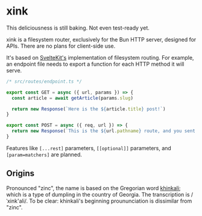 # xink

This deliciousness is still baking. Not even test-ready yet.

xink is a filesystem router, exclusively for the Bun HTTP server, designed for APIs. There are no plans for client-side use.

It's based on [SvelteKit's](https://kit.svelte.dev/docs/routing#server) implementation of filesystem routing. For example, an endpoint file needs to export a function for each HTTP method it will serve.

```js
/* src/routes/endpoint.ts */

export const GET = async ({ url, params }) => {
  const article = await getArticle(params.slug)

  return new Response(`Here is the ${article.title} post!`)
}

export const POST = async ({ req, url }) => {
  return new Response(`This is the ${url.pathname} route, and you sent ${await req.json()}`)
}
```

Features like `[...rest]` parameters, `[[optional]]` parameters, and `[param=matchers]` are planned.

## Origins
Pronounced "zinc", the name is based on the Gregorian word [khinkali](https://en.wikipedia.org/wiki/Khinkali); which is a type of dumpling in the country of Georgia. The transcription is /ˈxink'ali/. To be clear: khinkali's beginning proununciation is dissimilar from "zinc". 
